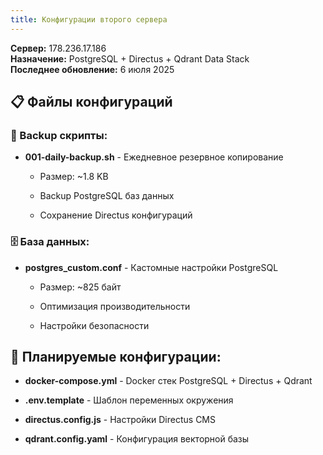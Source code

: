 ```yaml
---
title: Конфигурации второго сервера
---
```


**Сервер:** 178\.236.17.186\
**Назначение:** PostgreSQL + Directus + Qdrant Data Stack\
**Последнее обновление:** 6 июля 2025

## 📋 Файлы конфигураций

### 🔧 Backup скрипты:

-  **001-daily-backup.sh** - Ежедневное резервное копирование

   -  Размер: \~1.8 KB

   -  Backup PostgreSQL баз данных

   -  Сохранение Directus конфигураций

### 🗄️ База данных:

-  **postgres_custom.conf** - Кастомные настройки PostgreSQL

   -  Размер: \~825 байт

   -  Оптимизация производительности

   -  Настройки безопасности

## 🎯 Планируемые конфигурации:

-  **docker-compose.yml** - Docker стек PostgreSQL + Directus + Qdrant

-  **.env.template** - Шаблон переменных окружения

-  **directus.config.js** - Настройки Directus CMS

-  **qdrant.config.yaml** - Конфигурация векторной базы